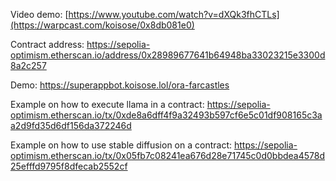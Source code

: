 Video demo: [https://www.youtube.com/watch?v=dXQk3fhCTLs](https://warpcast.com/koisose/0x8db081e0)

Contract address: https://sepolia-optimism.etherscan.io/address/0x28989677641b64948ba33023215e3300d8a2c257

Demo: https://superappbot.koisose.lol/ora-farcastles

Example on how to execute llama in a contract: https://sepolia-optimism.etherscan.io/tx/0xde8a6dff4f9a32493b597cf6e5c01df908165c3aa2d9fd35d6df156da372246d

Example on how to use stable diffusion on a contract: https://sepolia-optimism.etherscan.io/tx/0x05fb7c08241ea676d28e71745c0d0bbdea4578d25efffd9795f8dfecab2552cf

